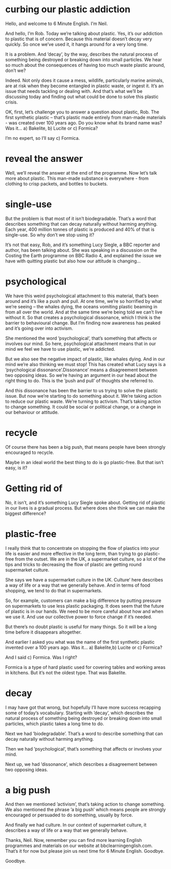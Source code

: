 # curbing our plastic addiction 

Hello, and welcome to 6 Minute English. I’m Neil.

And hello, I’m Rob.
Today we’re talking about plastic.
Yes, it’s our addiction to plastic that is of concern. Because this material doesn’t decay very quickly. So once we’ve used it, it hangs around for a very long time.

It is a problem. And ’decay’, by the way, describes the natural process of something being destroyed or breaking down into small particles. We hear so much about the consequences of having too much waste plastic around, don’t we?

Indeed. Not only does it cause a mess, wildlife, particularly marine animals, are at risk when they become entangled in plastic waste, or ingest it. It’s an issue that needs tackling or dealing with. And that’s what we’ll be discussing today and finding out what could be done to solve this plastic crisis.

OK, first, let’s challenge you to answer a question about plastic, Rob. The first synthetic plastic – that’s plastic made entirely from man-made materials - was created over 100 years ago. Do you know what its brand name was? Was it… a) Bakelite, b) Lucite or c) Formica?

I’m no expert, so I’ll say c) Formica.

# reveal the answer
Well, we’ll reveal the answer at the end of the programme. Now let’s talk more about plastic. This man-made substance is everywhere - from clothing to crisp packets, and bottles to buckets.

# single-use
But the problem is that most of it isn’t biodegradable. That’s a word that describes something that can decay naturally without harming anything. Each year, 400 million tonnes of plastic is produced and 40% of that is single-use. So why don’t we stop using it?

It’s not that easy, Rob, and it’s something Lucy Siegle, a BBC reporter and author, has been talking about. She was speaking in a discussion on the Costing the Earth programme on BBC Radio 4, and explained the issue we have with quitting plastic but also how our attitude is changing…

# psychological
We have this weird psychological attachment to this material, that’s been around and it’s like a push and pull. At one time, we’re so horrified by what we’re seeing – the whales dying, the oceans vomiting plastic beaming in from all over the world. And at the same time we’re being told we can’t live without it. So that creates a psychological dissonance, which I think is the barrier to behavioural change. But I’m finding now awareness has peaked and it’s going over into activism.  

She mentioned the word ’psychological’, that’s something that affects or involves our mind. So here, psychological attachment means that in our mind we feel we have to use plastic, we’re addicted.

But we also see the negative impact of plastic, like whales dying. And in our mind we’re also thinking we must stop! This has created what Lucy says is a ’psychological dissonance’.Dissonance’ means a disagreement between two opposing ideas. So we’re having an argument in our head about the right thing to do. This is the ’push and pull’ of thoughts she referred to.

And this dissonance has been the barrier to us trying to solve the plastic issue. But now we’re starting to do something about it. We’re taking action to reduce our plastic waste. We’re turning to activism. That’s taking action to change something. It could be social or political change, or a change in our behaviour or attitude.

# recycle
Of course there has been a big push, that means people have been strongly encouraged to recycle.

Maybe in an ideal world the best thing to do is go plastic-free. But that isn’t easy, is it?

# Getting rid of
No, it isn’t, and it’s something Lucy Siegle spoke about. Getting rid of plastic in our lives is a gradual process. But where does she think we can make the biggest difference?

# plastic-free
I really think that to concentrate on stopping the flow of plastics into your life is easier and more effective in the long term, than trying to go plastic-free from the outset. We are in the UK, a supermarket culture, so a lot of the tips and tricks to decreasing the flow of plastic are getting round supermarket culture.

She says we have a supermarket culture in the UK. Culture’ here describes a way of life or a way that we generally behave. And in terms of food shopping, we tend to do that in supermarkets.

So, for example, customers can make a big difference by putting pressure on supermarkets to use less plastic packaging. It does seem that the future of plastic is in our hands. We need to be more careful about how and when we use it. And use our collective power to force change if it’s needed.

But there’s no doubt plastic is useful for many things. So it will be a long time before it disappears altogether.

And earlier I asked you what was the name of the first synthetic plastic invented over a 100 years ago. Was it… a) Bakelite,b) Lucite or c) Formica?

And I said c) Formica. Was I right?

Formica is a type of hard plastic used for covering tables and working areas in kitchens. But it’s not the oldest type. That was Bakelite.

# decay
I may have got that wrong, but hopefully I’ll have more success recapping some of today’s vocabulary. Starting with ’decay’, which describes the natural process of something being destroyed or breaking down into small particles, which plastic takes a long time to do.

Next we had ’biodegradable’. That’s a word to describe something that can decay naturally without harming anything.

Then we had ’psychological’, that’s something that affects or involves your mind.

Next up, we had ’dissonance’, which describes a disagreement between two opposing ideas.

# a big push
And then we mentioned ’activism’, that’s taking action to change something. We also mentioned the phrase ’a big push’ which means people are strongly encouraged or persuaded to do something, usually by force.

And finally we had culture. In our context of supermarket culture, it describes a way of life or a way that we generally behave.

Thanks, Neil. Now, remember you can find more learning English programmes and materials on our website at bbclearningenglish.com. That’s it for now but please join us next time for 6 Minute English. Goodbye.

Goodbye.
